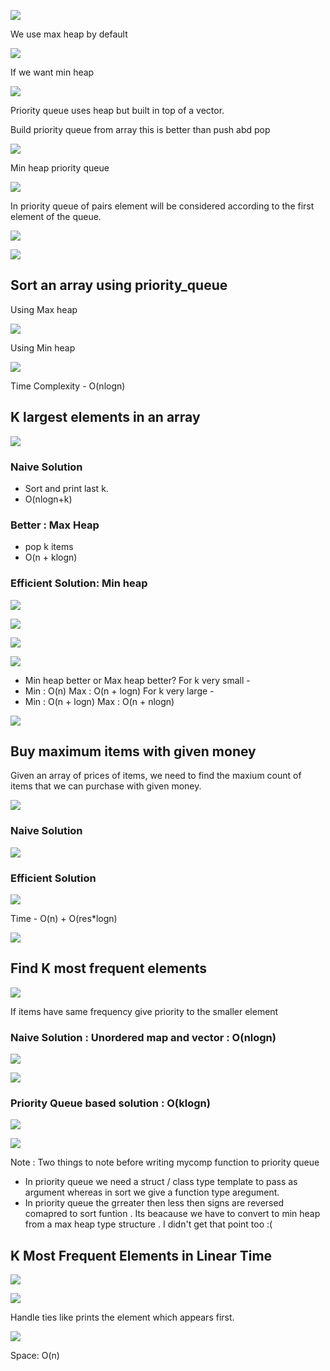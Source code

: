 ![](./images/priority_queue/img1.JPG)

We use max heap by default

![](./images/priority_queue/img2.JPG)

If we want min heap

![](./images/priority_queue/img3.JPG)

Priority queue uses heap but built in top of a vector.

Build priority queue from array this is better than push abd pop

![](./images/priority_queue/img4.JPG)

Min heap priority queue

![](./images/priority_queue/img5.JPG)

In priority queue of pairs element will be considered according to the first element of the queue.

![](./images/priority_queue/img6.JPG)

![](./images/priority_queue/img7.JPG)

## Sort an array using priority_queue

Using Max heap

![](./images/priority_queue/img8.JPG)

Using Min heap

![](./images/priority_queue/img9.JPG) 

Time Complexity - O(nlogn)

## K largest elements in an array

![](./images/priority_queue/img10.JPG)

### Naive Solution
- Sort and print last k.
- O(nlogn+k)

### Better : Max Heap
- pop k items
- O(n + klogn)

### Efficient Solution: Min heap

![](./images/priority_queue/img11.JPG)

![](./images/priority_queue/img12.JPG)

![](./images/priority_queue/img13.JPG)

![](./images/priority_queue/img14.JPG)

- Min heap better or Max heap better?
For k very small - 
- Min : O(n)                    Max : O(n + logn)
For k very large - 
- Min : O(n + logn)             Max : O(n + nlogn)

![](./images/priority_queue/img15.JPG)

## Buy maximum items with given money

Given an array of prices of items, we need to find the maxium count of items that we can purchase with given money.

![](./images/priority_queue/img16.JPG)

### Naive Solution

![](./images/priority_queue/img17.JPG)

### Efficient Solution

![](./images/priority_queue/img18.JPG)

Time - O(n) + O(res*logn)

![](./images/priority_queue/img19.JPG)

## Find K most frequent elements

![](./images/priority_queue/img20.JPG)

If items have same frequency give priority to the smaller element

### Naive Solution : Unordered map and vector : O(nlogn)

![](./images/priority_queue/img21.JPG)

![](./images/priority_queue/img22.JPG)

### Priority Queue based solution : O(klogn)

![](./images/priority_queue/img23.JPG)

![](./images/priority_queue/img24.JPG)

Note : Two things to note before writing mycomp function to priority queue
- In priority queue we need a struct / class type template to pass as argument whereas in sort we give a function type aregument.
- In priority queue the grreater then less then signs are reversed comapred to sort funtion . Its beacause we have to convert to min heap from a max heap type structure . I didn't get that point too :(

## K Most Frequent Elements in Linear Time

![](./images/priority_queue/img25.JPG)

![](./images/priority_queue/img26.JPG)

Handle ties like prints the element which appears first.

![](./images/priority_queue/img27.JPG)

Space: O(n)